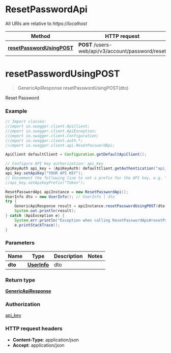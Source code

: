 # ResetPasswordApi

All URIs are relative to *https://localhost*

Method | HTTP request | Description
------------- | ------------- | -------------
[**resetPasswordUsingPOST**](ResetPasswordApi.md#resetPasswordUsingPOST) | **POST** /users-web/api/v3/account/password/reset | Reset Password


<a name="resetPasswordUsingPOST"></a>
# **resetPasswordUsingPOST**
> GenericApiResponse resetPasswordUsingPOST(dto)

Reset Password

### Example
```java
// Import classes:
//import io.swagger.client.ApiClient;
//import io.swagger.client.ApiException;
//import io.swagger.client.Configuration;
//import io.swagger.client.auth.*;
//import io.swagger.client.api.ResetPasswordApi;

ApiClient defaultClient = Configuration.getDefaultApiClient();

// Configure API key authorization: api_key
ApiKeyAuth api_key = (ApiKeyAuth) defaultClient.getAuthentication("api_key");
api_key.setApiKey("YOUR API KEY");
// Uncomment the following line to set a prefix for the API key, e.g. "Token" (defaults to null)
//api_key.setApiKeyPrefix("Token");

ResetPasswordApi apiInstance = new ResetPasswordApi();
UserInfo dto = new UserInfo(); // UserInfo | dto
try {
    GenericApiResponse result = apiInstance.resetPasswordUsingPOST(dto);
    System.out.println(result);
} catch (ApiException e) {
    System.err.println("Exception when calling ResetPasswordApi#resetPasswordUsingPOST");
    e.printStackTrace();
}
```

### Parameters

Name | Type | Description  | Notes
------------- | ------------- | ------------- | -------------
 **dto** | [**UserInfo**](UserInfo.md)| dto |

### Return type

[**GenericApiResponse**](GenericApiResponse.md)

### Authorization

[api_key](../README.md#api_key)

### HTTP request headers

 - **Content-Type**: application/json
 - **Accept**: application/json

